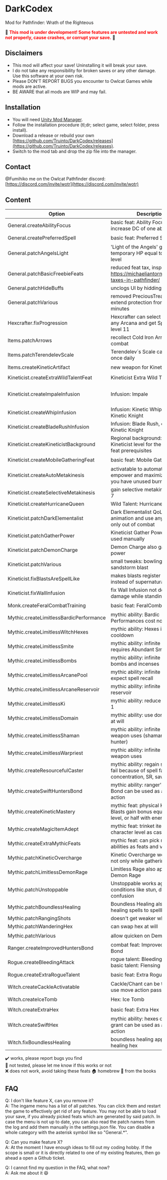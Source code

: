 # DarkCodex
Mod for Pathfinder: Wrath of the Righteous

:construction: <span style="color:red">**This mod is under development! Some features are untested and work not properly, cause crashes, or corrupt your save.**</span> :construction:

Disclaimers
-----------
* This mod will affect your save! Uninstalling it will break your save.
* I do not take any responsibility for broken saves or any other damage. Use this software at your own risk.
* Please DON'T REPORT BUGS you encounter to Owlcat Games while mods are active.
* BE AWARE that all mods are WIP and may fail.

Installation
-----------
* You will need [Unity Mod Manager](https://www.nexusmods.com/site/mods/21).
* Follow the installation procedure (tl;dr; select game, select folder, press install).
* Download a release or rebuild your own [https://github.com/Truinto/DarkCodex/releases](https://github.com/Truinto/DarkCodex/releases).
* Switch to the mod tab and drop the zip file into the manager.

Contact
-----------
@Fumihiko me on the Owlcat Pathfinder discord: [https://discord.com/invite/wotr](https://discord.com/invite/wotr)

Content
-----------
| Option | Description | Status |
| ------ | ----------- | ------ |
|General.createAbilityFocus|basic feat: Ability Focus to increase DC of one ability by +2|:x:|
|General.createPreferredSpell|basic feat: Preferred Spell|:heavy_check_mark:|
|General.patchAngelsLight|'Light of the Angels' give temporary HP equal to character level|:heavy_check_mark:|
|General.patchBasicFreebieFeats|reduced feat tax, inspired from https://michaeliantorno.com/feat-taxes-in-pathfinder/ |:heavy_check_mark:|
|General.patchHideBuffs|unclogs UI by hidding a few buffs|:construction:|
|General.patchVarious|removed PreciousTreat penalty, extend protection from X to 10 minutes|:heavy_check_mark:|
|Hexcrafter.fixProgression|Hexcrafter can select Hex with any Arcana and get Spell Recall at level 11|:heavy_check_mark:|
|Items.patchArrows|recollect Cold Iron Arrows after combat|:heavy_check_mark:|
|Items.patchTerendelevScale|Terendelev´s Scale can be used once daily|:heavy_check_mark:|
|Items.createKineticArtifact|new weapon for Kineticists|:heavy_check_mark:|
|Kineticist.createExtraWildTalentFeat|Kineticist Extra Wild Talent|:heavy_check_mark:|
|Kineticist.createImpaleInfusion|Infusion: Impale|:heavy_check_mark: only earth|
|Kineticist.createWhipInfusion|Infusion: Kinetic Whip, expands Kinetic Knight|:heavy_check_mark:|
|Kineticist.createBladeRushInfusion|Infusion: Blade Rush, expands Kinetic Knight|:heavy_check_mark:|
|Kineticist.createKineticistBackground|Regional background: gain +1 Kineticist level for the purpose of feat prerequisites|:heavy_check_mark:|
|Kineticist.createMobileGatheringFeat|basic feat: Mobile Gathering|:heavy_check_mark:|
|Kineticist.createAutoMetakinesis|activatable to automatically empower and maximize blasts, if you have unused burn|:heavy_check_mark:|
|Kineticist.createSelectiveMetakinesis|gain selective metakinesis at level 7|:heavy_check_mark:|
|Kineticist.createHurricaneQueen|Wild Talent: Hurricane Queen|:construction:|
|Kineticist.patchDarkElementalist|Dark Elementalist QoL, faster animation and use anywhere, but only out of combat|:heavy_check_mark:|
|Kineticist.patchGatherPower|Kineticist Gather Power can be used manually|:heavy_check_mark:|
|Kineticist.patchDemonCharge|Demon Charge also gathers power|:heavy_check_mark:|
|Kineticist.patchVarious|small tweaks: bowling works with sandstorm blast|:heavy_check_mark:|
|Kineticist.fixBlastsAreSpellLike|makes blasts register as spell like, instead of supernatural|:heavy_check_mark:|
|Kineticist.fixWallInfusion|fix Wall Infusion not dealing damage while standing inside|:heavy_check_mark:|
|Monk.createFeralCombatTraining|basic feat: FeralCombat Training|:heavy_check_mark:|
|Mythic.createLimitlessBardicPerformance|mythic ability: Bardic Performances cost no resources|:heavy_check_mark:|
|Mythic.createLimitlessWitchHexes|mythic ability: Hexes ignore their cooldown|:heavy_check_mark:|
|Mythic.createLimitlessSmite|mythic ability: infinite Smites, requires Abundant Smite|:heavy_check_mark:|
|Mythic.createLimitlessBombs|mythic ability: infinite alchemist bombs and incenses|:construction:|
|Mythic.createLimitlessArcanePool|mythic ability: infinite arcane pool, expect spell recall|:construction:|
|Mythic.createLimitlessArcaneReservoir|mythic ability: infinite arcane reservoir|:construction:|
|Mythic.createLimitlessKi|mythic ability: reduce ki costs by 1|:heavy_check_mark:|
|Mythic.createLimitlessDomain|mythic ability: use domain powers at will|:heavy_check_mark:|
|Mythic.createLimitlessShaman|mythic ability: infinite spirit weapon uses (shaman, spirit hunter)|:heavy_check_mark:|
|Mythic.createLimitlessWarpriest|mythic ability: infinite scared weapon uses|:construction:|
|Mythic.createResourcefulCaster|mythic ability: regain spells that fail because of spell failure, concentration, SR, saving throws|:heavy_check_mark:|
|Mythic.createSwiftHuntersBond|mythic ability: ranger's Hunter's Bond can be used as a swift action|:heavy_check_mark:|
|Mythic.createKineticMastery|mythic feat: physical Kinetic Blasts gain bonus equal to mythic level, or half with energy Blasts|:heavy_check_mark:|
|Mythic.createMagicItemAdept|mythic feat: trinket items use character level as caster level|:heavy_check_mark:|
|Mythic.createExtraMythicFeats|mythic feat: can pick mythic abilities as feats and vice versa|:heavy_check_mark:|
|Mythic.patchKineticOvercharge|Kinetic Overcharge works always, not only while gathering power|:heavy_check_mark:|
|Mythic.patchLimitlessDemonRage|Limitless Rage also applies to Demon Rage|:heavy_check_mark:|
|Mythic.patchUnstoppable|Unstoppable works against more conditions like stun, daze, and confusion|:heavy_check_mark:|
|Mythic.patchBoundlessHealing|Boundless Healing also grants healing spells to spellbooks|:construction:|
|Mythic.patchRangingShots|doesn't get weaker when hitting|:construction:|
|Mythic.patchWanderingHex|can swap hex at will|:construction:|
|Mythic.patchVarious|allow quicken on Demon Teleport|:heavy_check_mark:|
|Ranger.createImprovedHuntersBond|combat feat: Improved Hunter's Bond|:heavy_check_mark:|
|Rogue.createBleedingAttack|rogue talent: Bleeding Attack; basic talent: Flensing Strike|:heavy_check_mark:|
|Rogue.createExtraRogueTalent|basic feat: Extra Rogue Talent|:heavy_check_mark:|
|Witch.createCackleActivatable|Cackle/Chant can be toggled to use move action passively|:heavy_check_mark:|
|Witch.createIceTomb|Hex: Ice Tomb|:heavy_check_mark:|
|Witch.createExtraHex|basic feat: Extra Hex|:heavy_check_mark:|
|Witch.createSwiftHex|mythic ability: hexes other than grant can be used as a swift action|:construction:|
|Witch.fixBoundlessHealing|boundless healing applies to healing hex|:heavy_check_mark:|

:heavy_check_mark: works, please report bugs you find \
:construction: not tested, please let me know if this works or not \
:x: does not work, avoid taking these feats
:house: homebrew
:book: from the books

FAQ
-----------
Q: I don't like feature X, can you remove it? \
A: The ingame menu has a list of all patches. You can click them and restart the game to effectively get rid of any feature. You may not be able to load your save, if you already picked feats which are generated by said patch. In case the menu is not up to date, you can also read the patch names from the log and add them manually in the settings.json file. You can disable a whole category with the asterisk symbol like so "General.*".

Q: Can you make feature X? \
A: At the moment I have enough ideas to fill out my coding hobby. If the scope is small or it is directly related to one of my existing features, then go ahead a open a Github ticket.

Q: I cannot find my question in the FAQ, what now? \
A: Ask me about it :smile:
